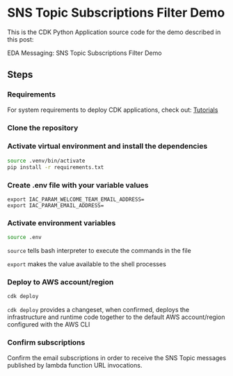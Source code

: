 # SNS Topic Subscriptions Filter Demo

This is the CDK Python Application source code for the demo described in this post:

EDA Messaging: SNS Topic Subscriptions Filter Demo

## Steps

### Requirements

For system requirements to deploy CDK applications, check out: [Tutorials](https://docs.aws.amazon.com/cdk/v2/guide/serverless_example.html)

### Clone the repository

### Activate virtual environment and install the dependencies

```sh
source .venv/bin/activate
pip install -r requirements.txt
```

### Create .env file with your variable values

```
export IAC_PARAM_WELCOME_TEAM_EMAIL_ADDRESS=
export IAC_PARAM_EMAIL_ADDRESS=
```

### Activate environment variables

```sh
source .env
```

`source` tells bash interpreter to execute the commands in the file

`export` makes the value available to the shell processes

### Deploy to AWS account/region

```sh
cdk deploy
```

`cdk deploy` provides a changeset, when confirmed, deploys the infrastructure and runtime code together to the default AWS account/region configured with the AWS CLI

### Confirm subscriptions

Confirm the email subscriptions in order to receive the SNS Topic messages published by lambda function URL invocations.

